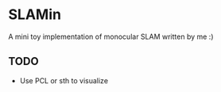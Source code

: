 # SLAMin


A mini toy implementation of monocular SLAM written by me :)

## TODO
- Use PCL or sth to visualize
